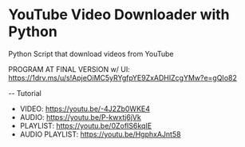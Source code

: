 # YouTube Video Downloader with Python
Python Script that download videos from YouTube

PROGRAM AT FINAL VERSION w/ UI: https://1drv.ms/u/s!ApjeOiMC5yRYgfpYE9ZxADHIZcgYMw?e=gQIo82

-- Tutorial
- VIDEO: https://youtu.be/-4J2Zb0WKE4
- AUDIO: https://youtu.be/P-kwxtj6jVk
- PLAYLIST: https://youtu.be/0ZofIS6kqIE
- AUDIO PLAYLIST: https://youtu.be/HgphxAJnt58
